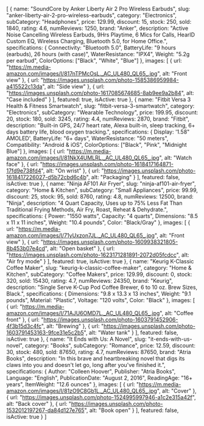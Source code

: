  [
  {
    name: "SoundCore by Anker Liberty Air 2 Pro Wireless Earbuds",
    slug: "anker-liberty-air-2-pro-wireless-earbuds",
    category: "Electronics",
    subCategory: "Headphones",
    price: 129.99,
    discount: 15,
    stock: 250,
    sold: 1840,
    rating: 4.6,
    numReviews: 1250,
    brand: "Anker",
    description:
      "Active Noise Cancelling Wireless Earbuds, 9Hrs Playtime, 6 Mics for Calls, HearID Custom EQ, Wireless Charging, Bluetooth 5.0, for Home Office.",
    specifications: {
      Connectivity: "Bluetooth 5.0",
      BatteryLife: "9 hours (earbuds), 26 hours (with case)",
      WaterResistance: "IPX4",
      Weight: "5.2g per earbud",
      ColorOptions: ["Black", "White", "Blue"]
    },
    images: [
      { url: "https://m.media-amazon.com/images/I/817nTPMcOsL._AC_UL480_QL65_.jpg", alt: "Front view" },
      { url: "https://images.unsplash.com/photo-1585386959984-a415522c13da", alt: "Side view" },
      { url: "https://images.unsplash.com/photo-1617085674685-8ab9ee9a2b84", alt: "Case included" }
    ],
    featured: true,
    isActive: true
  },
  {
    name: "Fitbit Versa 3 Health & Fitness Smartwatch",
    slug: "fitbit-versa-3-smartwatch",
    category: "Electronics",
    subCategory: "Wearable Technology",
    price: 199.95,
    discount: 20,
    stock: 180,
    sold: 3245,
    rating: 4.4,
    numReviews: 2870,
    brand: "Fitbit",
    description:
      "Built-in GPS, 24/7 heart rate, Alexa built-in, sleep tracking, 6+ days battery life, blood oxygen tracking.",
    specifications: {
      Display: '1.58" AMOLED',
      BatteryLife: "6+ days",
      WaterResistance: "50 meters",
      Compatibility: "Android & iOS",
      ColorOptions: ["Black", "Pink", "Midnight Blue"]
    },
    images: [
      { url: "https://m.media-amazon.com/images/I/81NkX4UMLRL._AC_UL480_QL65_.jpg", alt: "Watch face" },
      { url: "https://images.unsplash.com/photo-1618417164871-17fd9e738fd4", alt: "On wrist" },
      { url: "https://images.unsplash.com/photo-1618417226027-d5b72cbd6c4b", alt: "Packaging" }
    ],
    featured: false,
    isActive: true
  },
  {
    name: "Ninja AF101 Air Fryer",
    slug: "ninja-af101-air-fryer",
    category: "Home & Kitchen",
    subCategory: "Small Appliances",
    price: 99.99,
    discount: 25,
    stock: 95,
    sold: 8760,
    rating: 4.8,
    numReviews: 12500,
    brand: "Ninja",
    description:
      "4 Quart Capacity, Uses up to 75% Less Fat Than Traditional Frying Methods, Air Fry, Roast, Reheat & Dehydrate.",
    specifications: {
      Power: "1550 watts",
      Capacity: "4 quarts",
      Dimensions: "8.5 x 11 x 11 inches",
      Weight: "10.4 pounds",
      Color: "Black/Gray"
    },
    images: [
      { url: "https://m.media-amazon.com/images/I/71yUxzon7JL._AC_UL480_QL65_.jpg", alt: "Front view" },
      { url: "https://images.unsplash.com/photo-1609938321805-8b453b07e4cd", alt: "Open basket" },
      { url: "https://images.unsplash.com/photo-1623171281891-2072d05fcdcc", alt: "Air fry mode" }
    ],
    featured: true,
    isActive: true
  },
  {
    name: "Keurig K-Classic Coffee Maker",
    slug: "keurig-k-classic-coffee-maker",
    category: "Home & Kitchen",
    subCategory: "Coffee Makers",
    price: 129.99,
    discount: 0,
    stock: 320,
    sold: 15430,
    rating: 4.7,
    numReviews: 24350,
    brand: "Keurig",
    description:
      "Single Serve K-Cup Pod Coffee Brewer, 6 to 10 oz. Brew Sizes, Black.",
    specifications: {
      Dimensions: "9.8 x 13.3 x 13 inches",
      Weight: "9.1 pounds",
      Material: "Plastic",
      Voltage: "120 volts",
      Color: "Black"
    },
    images: [
      { url: "https://m.media-amazon.com/images/I/71AJU6OMD7L._AC_UL480_QL65_.jpg", alt: "Coffee front" },
      { url: "https://images.unsplash.com/photo-1603791452906-4f3b15d3c4fc", alt: "Brewing" },
      { url: "https://images.unsplash.com/photo-1603791453163-9fce31e5c2b5", alt: "Water tank" }
    ],
    featured: false,
    isActive: true
  },
  {
    name: "It Ends with Us: A Novel",
    slug: "it-ends-with-us-novel",
    category: "Books",
    subCategory: "Romance",
    price: 12.59,
    discount: 30,
    stock: 480,
    sold: 87650,
    rating: 4.7,
    numReviews: 87650,
    brand: "Atria Books",
    description:
      "In this brave and heartbreaking novel that digs its claws into you and doesn't let go, long after you've finished it.",
    specifications: {
      Author: "Colleen Hoover",
      Publisher: "Atria Books",
      Language: "English",
      PublicationDate: "August 2, 2016",
      ReadingAge: "16+ years",
      ItemWeight: "12.6 ounces"
    },
    images: [
      { url: "https://m.media-amazon.com/images/I/81zO9C8Gb1L._AC_UL480_QL65_.jpg", alt: "Cover" },
      { url: "https://images.unsplash.com/photo-1524995997946-a1c2e315a42f", alt: "Back cover" },
      { url: "https://images.unsplash.com/photo-1532012197267-da84d127e765", alt: "Book open" }
    ],
    featured: false,
    isActive: true
  }
]

